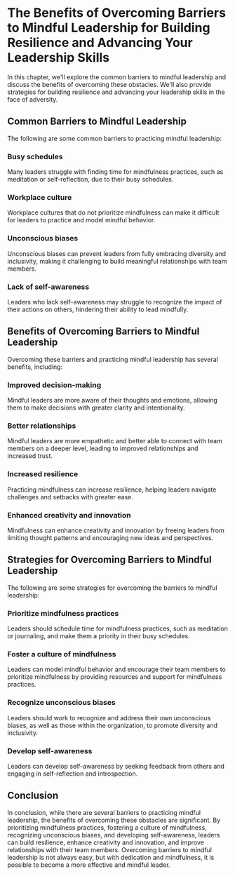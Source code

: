 # The Benefits of Overcoming Barriers to Mindful Leadership for Building Resilience and Advancing Your Leadership Skills

In this chapter, we'll explore the common barriers to mindful leadership and discuss the benefits of overcoming these obstacles. We'll also provide strategies for building resilience and advancing your leadership skills in the face of adversity.

Common Barriers to Mindful Leadership
-------------------------------------

The following are some common barriers to practicing mindful leadership:

### Busy schedules

Many leaders struggle with finding time for mindfulness practices, such as meditation or self-reflection, due to their busy schedules.

### Workplace culture

Workplace cultures that do not prioritize mindfulness can make it difficult for leaders to practice and model mindful behavior.

### Unconscious biases

Unconscious biases can prevent leaders from fully embracing diversity and inclusivity, making it challenging to build meaningful relationships with team members.

### Lack of self-awareness

Leaders who lack self-awareness may struggle to recognize the impact of their actions on others, hindering their ability to lead mindfully.

Benefits of Overcoming Barriers to Mindful Leadership
-----------------------------------------------------

Overcoming these barriers and practicing mindful leadership has several benefits, including:

### Improved decision-making

Mindful leaders are more aware of their thoughts and emotions, allowing them to make decisions with greater clarity and intentionality.

### Better relationships

Mindful leaders are more empathetic and better able to connect with team members on a deeper level, leading to improved relationships and increased trust.

### Increased resilience

Practicing mindfulness can increase resilience, helping leaders navigate challenges and setbacks with greater ease.

### Enhanced creativity and innovation

Mindfulness can enhance creativity and innovation by freeing leaders from limiting thought patterns and encouraging new ideas and perspectives.

Strategies for Overcoming Barriers to Mindful Leadership
--------------------------------------------------------

The following are some strategies for overcoming the barriers to mindful leadership:

### Prioritize mindfulness practices

Leaders should schedule time for mindfulness practices, such as meditation or journaling, and make them a priority in their busy schedules.

### Foster a culture of mindfulness

Leaders can model mindful behavior and encourage their team members to prioritize mindfulness by providing resources and support for mindfulness practices.

### Recognize unconscious biases

Leaders should work to recognize and address their own unconscious biases, as well as those within the organization, to promote diversity and inclusivity.

### Develop self-awareness

Leaders can develop self-awareness by seeking feedback from others and engaging in self-reflection and introspection.

Conclusion
----------

In conclusion, while there are several barriers to practicing mindful leadership, the benefits of overcoming these obstacles are significant. By prioritizing mindfulness practices, fostering a culture of mindfulness, recognizing unconscious biases, and developing self-awareness, leaders can build resilience, enhance creativity and innovation, and improve relationships with their team members. Overcoming barriers to mindful leadership is not always easy, but with dedication and mindfulness, it is possible to become a more effective and mindful leader.
